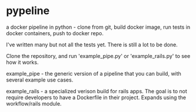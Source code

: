 # pypeline
a docker pipeline in python - clone from git, build docker image, run tests in docker containers, push to docker repo.

I've written many but not all the tests yet. There is still a lot to be done.

Clone the repository, and run 'example_pipe.py' or 'example_rails.py' to see how it works. 

example_pipe - the generic version of a pipeline that you can build, with several example use cases.

example_rails - a specialized verison build for rails apps. The goal is to not require developers to have a Dockerfile in their project. Expands using the workflow/rails module.
